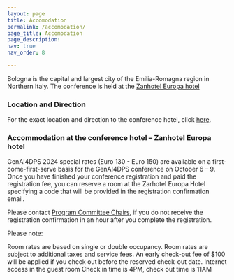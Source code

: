 ```yaml
---
layout: page
title: Accomodation
permalink: /accomodation/
page_title: Accomodation
page_description:
nav: true
nav_order: 8

---
```


Bologna is the capital and largest city of the Emilia-Romagna region in Northern Italy.
The conference is held at the [Zanhotel Europa hotel](https://www.zanhotel.it/en/hotel-europa-bologna) 

### Location and Direction

For the exact location and direction to the conference hotel, click [here](https://www.zanhotel.it/en/hotel-europa-bologna/near-central-train-station).

### Accommodation at the conference hotel – Zanhotel Europa hotel

GenAI4DPS 2024 special rates (Euro 130 - Euro 150) are available on a first-come-first-serve basis for the 
GenAI4DPS conference on October 6 – 9. Once you have finished your conference registration and paid the registration fee, 
you can reserve a room at the Zarhotel Europa Hotel specifying a code that will be provided in 
the registration confirmation email. 

Please contact [Program Committee Chairs](https://genai4dps.github.io/advances-challenges/committes), 
if you do not receive the registration confirmation in an hour after you complete the registration.

Please note:

Room rates are based on single or double occupancy.
Room rates are subject to additional taxes and service fees. 
An early check-out fee of $100 will be applied if you check out before the reserved check-out date.
Internet access in the guest room
Check in time is 4PM, check out time is 11AM
